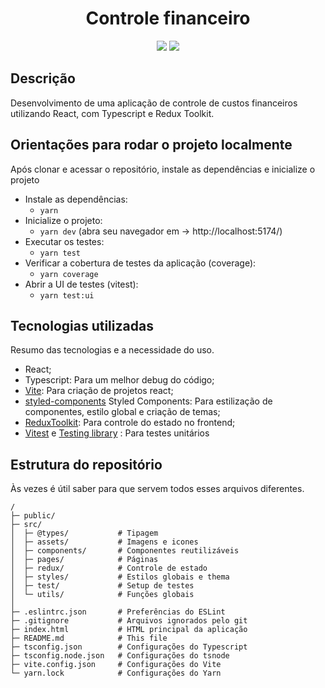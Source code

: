 <h1 align="center">Controle financeiro</h1>

<p align="center">

<img src="https://img.shields.io/badge/typescript-%5E4.6.4-green" >

<img src="https://img.shields.io/badge/react-%5E18.2.0-green" >

</p>

## Descrição

Desenvolvimento de uma aplicação de controle de custos financeiros utilizando React, com Typescript e Redux Toolkit.

## Orientações para rodar o projeto localmente

Após clonar e acessar o repositório, instale as dependências e inicialize o projeto

- Instale as dependências:
  - `yarn`
- Inicialize o projeto:
  - `yarn dev` (abra seu navegador em -> http://localhost:5174/)
- Executar os testes:
  - `yarn test`
- Verificar a cobertura de testes da aplicação (coverage):
  - `yarn coverage`
- Abrir a UI de testes (vitest):
  - `yarn test:ui`

</details>

## Tecnologias utilizadas

Resumo das tecnologias e a necessidade do uso.

- React;
- Typescript: Para um melhor debug do código;
- [Vite](https://vitejs.dev/): Para criação de projetos react;
- [styled-components](https://styled-components.com/) Styled Components: Para estilização de componentes, estilo global e criação de temas;
- [ReduxToolkit](https://redux-toolkit.js.org/): Para controle do estado no frontend;
- [Vitest](https://vitejs.dev/) e [Testing library](https://vitejs.dev/) : Para testes unitários

## Estrutura do repositório

Às vezes é útil saber para que servem todos esses arquivos diferentes.

```
/
├─ public/
├─ src/
│  ├─ @types/           # Tipagem
│  ├─ assets/           # Imagens e icones
│  ├─ components/       # Componentes reutilizáveis
│  ├─ pages/            # Páginas
│  ├─ redux/            # Controle de estado
│  ├─ styles/           # Estilos globais e thema
│  ├─ test/             # Setup de testes
│  └─ utils/            # Funções globais
│
├─ .eslintrc.json       # Preferências do ESLint
├─ .gitignore           # Arquivos ignorados pelo git
├─ index.html           # HTML principal da aplicação
├─ README.md            # This file
├─ tsconfig.json        # Configurações do Typescript
├─ tsconfig.node.json   # Configurações do tsnode
├─ vite.config.json     # Configurações do Vite
└─ yarn.lock            # Configurações do Yarn
```
